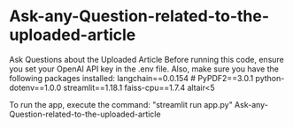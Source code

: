 ﻿# Ask-any-Question-related-to-the-uploaded-article

 Ask Questions about the Uploaded Article 
 Before running this code, ensure you set your OpenAI API key in the .env file. 
 Also, make sure you have the following packages installed:
  langchain==0.0.154 # PyPDF2==3.0.1 
  python-dotenv==1.0.0 
  streamlit==1.18.1 
  faiss-cpu==1.7.4 
  altair<5 

 
 To run the app, execute the command: "streamlit run app.py" 
 Ask-any-Question-related-to-the-uploaded-article
